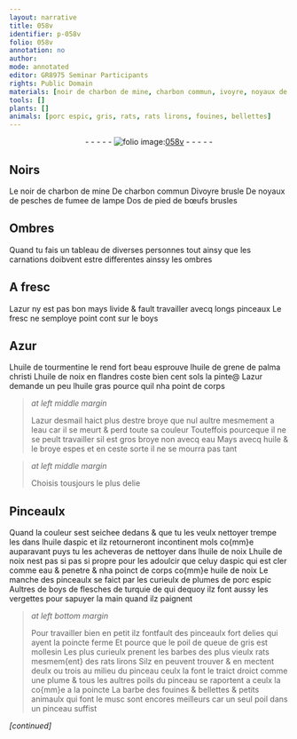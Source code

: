 ```yaml
---
layout: narrative
title: 058v
identifier: p-058v
folio: 058v
annotation: no
author:
mode: annotated
editor: GR8975 Seminar Participants
rights: Public Domain
materials: [noir de charbon de mine, charbon commun, ivoyre, noyaux de pesches, fumee de lampe, os de pied de bœufs, azur, boys, Azur, huile de tourmentine, huile de grene de palma christi, huile de noix, huile gras, azur desmail, eau, huile, huile daspic, aspic, plumes de porc espic, poil de queue de gris, barbes, plume, poils, barbe des fouines, musc, poil]
tools: []
plants: []
animals: [porc espic, gris, rats, rats lirons, fouines, bellettes]
---
```


<div class="folio" align="center">- - - - - <a href="http://gallica.bnf.fr/ark:/12148/btv1b10500001g/f122.item." target="_blank"><img src="https://cu-mkp.github.io/2017-workshop-edition/assets/photo-icon.png" alt="folio image: " style="display:inline-block; margin-bottom:-3px;"/>058v</a> - - - - - </div>  
  

## Noirs

 
Le <span class="m">noir de charbon de mine</span> De <span class="m">charbon commun</span>
 D<span class="m">ivoyre</span> brusle De <span class="m">noyaux de pesches</span> de <span class="m">fumee
 de lampe</span> D<span class="m">os de pied de bœufs</span> brusles
 
 
  

## Ombres

 
Quand tu fais un tableau de diverses personnes
 tout ainsy que les carnations doibvent estre differentes
 ainssy les ombres

 
  

## A fresc

 
L<span class="m">azur</span> ny est pas bon mays livide & fault travailler
 avecq longs pinceaux Le fresc ne semploye point
 cont sur le <span class="m">boys</span>

 
  

## <span class="m">Azur</span>

 
L<span class="m">huile de tourmentine</span> le rend fort beau esprouve
 l<span class="m">huile de grene de palma christi</span> L<span class="m">huile de noix</span>
 en <span class="pl">flandres</span> coste bien cent sols la pinte@ L<span class="m">azur</span>
 demande un peu l<span class="m">huile gras</span> pource quil nha point de corps 
 
> *at left middle margin*
> 
>   L<span class="m">azur desmail</span> haict plus
 destre broye que nul aultre
 mesmement a l<span class="m">eau</span> car
 il se meurt & perd toute
 sa couleur Touteffois
 pourceque il ne se peult
 travailler sil est gros
 broye non avecq <span class="m">eau</span>
 Mays avecq <span class="m">huile</span> & le broye
 espes et en ceste sorte il ne se
 mourra pas tant 
 
> *at left middle margin*
> 
>   Choisis tousjours le plus
 delie
 
 
  

## Pinceaulx

 
Quand la couleur sest seichee dedans & que tu les veulx
 nettoyer trempe les dans l<span class="m">huile daspic</span> et ilz retourneront
 incontinent mols co{mm}e auparavant puys tu les acheveras de
 nettoyer dans l<span class="m">huile de noix</span> L<span class="m">huile de noix</span> nest pas
 si pas si propre pour les adoulcir que celuy d<span class="m">aspic</span>
 qui est cler comme <span class="m">eau</span> & penetre & nha poinct de corps co{mm}e
 <span class="m">huile de noix</span> Le manche des pinceaulx se faict par les
 curieulx de <span class="m">plumes de <span class="al">porc espic</span></span> Aultres de <span class="m">boys</span> de flesches
 de <span class="pl">turquie</span> de qui dequoy ilz font aussy les vergettes
 pour sapuyer la main quand ilz paignent
 
> *at left bottom margin*
> 
>   Pour travailler bien
 en petit ilz fontfault des
 pinceaulx fort delies qui
 ayent la poincte ferme
 Et pource que le <span class="m">poil de
 queue de <span class="al">gris</span></span> est mollesin
 Les plus curieulx prenent
 les <span class="m">barbes</span> des plus
 vieulx <span class="al">rats</span> mesmem{ent}
 des <span class="al">rats lirons</span> Silz
 en peuvent trouver & en
 mectent deulx ou trois
 au milieu du pinceau ceulx la
 font le traict droict comme une
 <span class="m">plume</span> & tous les aultres <span class="m">poils</span>
 du pinceau se raportent a ceulx la
 co{mm}e a la poincte La <span class="m">barbe des <span class="al">fouines</span></span> & <span class="al">bellettes</span> & petits animaulx qui font le <span class="m">musc</span> sont encores meilleurs
 car un seul <span class="m">poil</span> dans un pinceau suffist
 
*[continued]*
 
